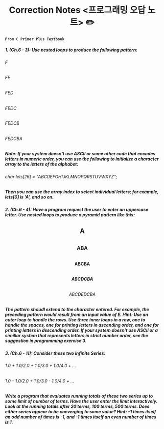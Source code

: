 # <h1 align='center'> Correction Notes <프로그래밍 오답 노트> :pencil2:

#### **`From C Primer Plus Textbook`**

##### 1. (Ch.6 - 3): Use nested loops to produce the following pattern:
###### F
###### FE
###### FED
###### FEDC
###### FEDCB
###### FEDCBA
##### Note: If your system doesn't use ASCII or some other code that encodes letters in numeric order, you can use the following to initialize a character array to the letters of the alphabet:
###### char lets[26] = "ABCDEFGHIJKLMNOPQRSTUVWXYZ";
##### Then you can use the array index to select individual letters; for example, lets[0] is 'A', and so on.

##### 2. (Ch.6 - 4): Have a program request the user to enter an uppercase letter. Use nested loops to produce a pyramid pattern like this:
###### <h2 align='center'> A
###### <h3 align='center'> ABA
###### <h4 align='center'> ABCBA
###### <h5 align='center'> ABCDCBA
###### <h6 align='center'> ABCDEDCBA
##### The pattern shoudl extend to the character entered. For example, the preceding pattern would result from an input value of E. Hint: Use an outer loop to handle the rows. Use three inner loops in a row, one to handle the spaces, one for printing letters in ascending order, and one for printing letters in descending order. If your system doesn't use ASCII or a simillar system that represents letters in strict number order, see the suggestion in programming exercise 3.

##### 3. (Ch.6 - 11): Consider these two infinite Series:
###### 1.0 + 1.0/2.0 + 1.0/3.0 + 1.0/4.0 + ...
###### 1.0 - 1.0/2.0 + 1.0/3.0 - 1.0/4.0 + ...
##### Write a program that evaluates running totals of these two series up to some limit of number of terms. Have the user enter the limit interactively. Look at the running totals after 20 terms, 100 terms, 500 terms. Does either series appear to be converging to some value? Hint: -1 times itself an odd number of times is -1, and -1 times itself an even number of times is 1.
